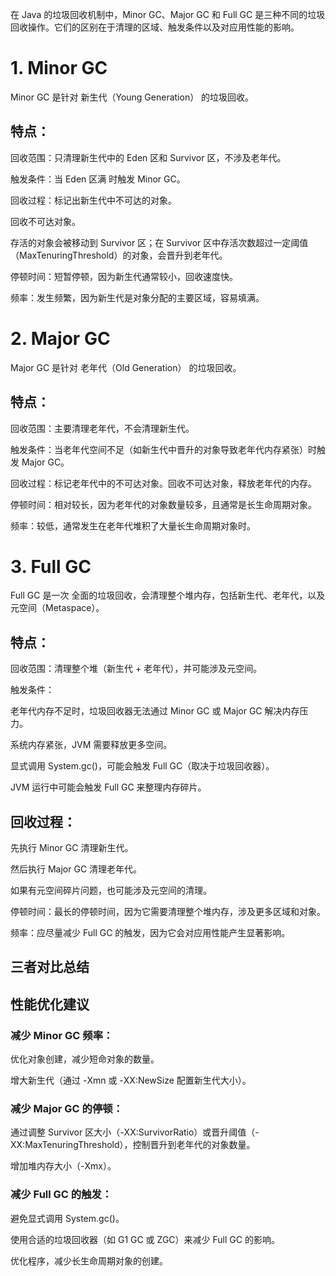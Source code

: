 在 Java 的垃圾回收机制中，Minor GC、Major GC 和 Full GC 是三种不同的垃圾回收操作。它们的区别在于清理的区域、触发条件以及对应用性能的影响。

# 1. Minor GC

Minor GC 是针对 新生代（Young Generation） 的垃圾回收。

## 特点：

回收范围：只清理新生代中的 Eden 区和 Survivor 区，不涉及老年代。

触发条件：当 Eden 区满 时触发 Minor GC。

回收过程：标记出新生代中不可达的对象。

回收不可达对象。

存活的对象会被移动到 Survivor 区；在 Survivor 区中存活次数超过一定阈值（MaxTenuringThreshold）的对象，会晋升到老年代。

停顿时间：短暂停顿，因为新生代通常较小，回收速度快。

频率：发生频繁，因为新生代是对象分配的主要区域，容易填满。

# 2. Major GC

Major GC 是针对 老年代（Old Generation） 的垃圾回收。

## 特点：

回收范围：主要清理老年代，不会清理新生代。

触发条件：当老年代空间不足（如新生代中晋升的对象导致老年代内存紧张）时触发 Major GC。

回收过程：标记老年代中的不可达对象。回收不可达对象，释放老年代的内存。

停顿时间：相对较长，因为老年代的对象数量较多，且通常是长生命周期对象。

频率：较低，通常发生在老年代堆积了大量长生命周期对象时。

# 3. Full GC

Full GC 是一次 全面的垃圾回收，会清理整个堆内存，包括新生代、老年代，以及元空间（Metaspace）。

## 特点：

回收范围：清理整个堆（新生代 + 老年代），并可能涉及元空间。

触发条件：

老年代内存不足时，垃圾回收器无法通过 Minor GC 或 Major GC 解决内存压力。

系统内存紧张，JVM 需要释放更多空间。

显式调用 System.gc()，可能会触发 Full GC（取决于垃圾回收器）。

JVM 运行中可能会触发 Full GC 来整理内存碎片。

## 回收过程：
先执行 Minor GC 清理新生代。

然后执行 Major GC 清理老年代。

如果有元空间碎片问题，也可能涉及元空间的清理。

停顿时间：最长的停顿时间，因为它需要清理整个堆内存，涉及更多区域和对象。

频率：应尽量减少 Full GC 的触发，因为它会对应用性能产生显著影响。

## 三者对比总结


## 性能优化建议

### 减少 Minor GC 频率：

优化对象创建，减少短命对象的数量。

增大新生代（通过 -Xmn 或 -XX:NewSize 配置新生代大小）。

### 减少 Major GC 的停顿：

通过调整 Survivor 区大小（-XX:SurvivorRatio）或晋升阈值（-XX:MaxTenuringThreshold），控制晋升到老年代的对象数量。

增加堆内存大小（-Xmx）。

### 减少 Full GC 的触发：

避免显式调用 System.gc()。

使用合适的垃圾回收器（如 G1 GC 或 ZGC）来减少 Full GC 的影响。

优化程序，减少长生命周期对象的创建。
